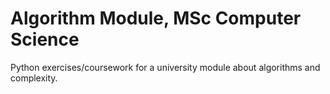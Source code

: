 # Algorithm Module, MSc Computer Science
 Python exercises/coursework for a university module about algorithms and complexity.
